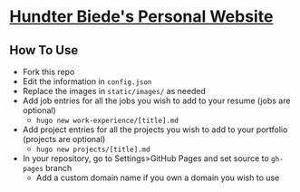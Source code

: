 [Hundter Biede's Personal Website](https://hbiede.com)
==============

## How To Use
* Fork this repo
* Edit the information in `config.json`
* Replace the images in `static/images/` as needed
* Add job entries for all the jobs you wish to add to your resume (jobs are optional)
  * `hugo new work-experience/[title].md`
* Add project entries for all the projects you wish to add to your portfolio (projects are optional)
  * `hugo new projects/[title].md`
* In your repository, go to Settings>GitHub Pages and set source to `gh-pages` branch
  * Add a custom domain name if you own a domain you wish to use
